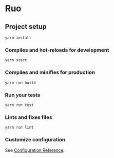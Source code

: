 # Ruo

## Project setup
```
yarn install
```

### Compiles and hot-reloads for development
```
yarn start
```

### Compiles and minifies for production
```
yarn run build
```

### Run your tests
```
yarn run test
```

### Lints and fixes files
```
yarn run lint
```

### Customize configuration
See [Configuration Reference](https://cli.vuejs.org/config/).

